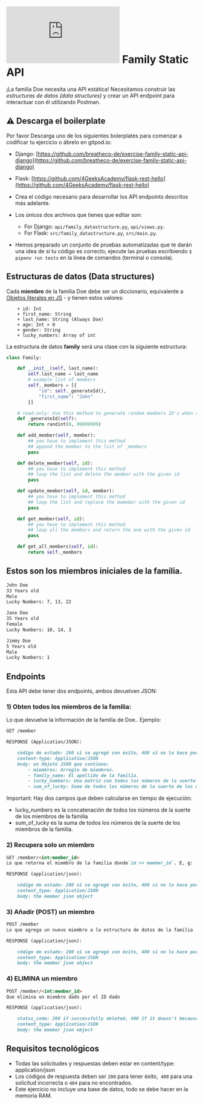 # ![alt text](https://assets.breatheco.de/apis/img/images.php?blob&random&cat=icon&tags=breathecode,32) Family Static API

¡La familia Doe necesita una API estática! Necesitamos construir las *estructuras de datos (data structures)* y crear un API endpoint para interactuar con él utilizando Postman.

## ⚠️ Descarga el boilerplate

Por favor Descarga uno de los siguientes bolerplates para comenzar a codificar tu ejercicio o ábrelo en gitpod.io:
- Django: [https://github.com/breatheco-de/exercise-family-static-api-django](https://github.com/breatheco-de/exercise-family-static-api-django)
- Flask: [https://github.com/4GeeksAcademy/flask-rest-hello](https://github.com/4GeeksAcademy/flask-rest-hello)

- Crea el código necesario para desarrollar los API endpoints descritos más adelante.
- Los únicos dos archivos que tienes que editar son:
	- For Django: `api/family_datastructure.py`, `api/views.py`.
	- For Flask: `src/family_datastructure.py`, `src/main.py`.
- Hemos preparado un conjunto de pruebas automatizadas que te darán una idea de si tu código es correcto, ejecute las pruebas escribiendo `$ pipenv run tests` en la línea de comandos (terminal o consola).

## Estructuras de datos (Data structures)

Cada **miembro** de la familia Doe debe ser un diccionario, equivalente a [Objetos literales en JS](https://www.dyn-web.com/tutorials/object-literal/) - y tienen estos valores:
```
    + id: Int
    + first_name: String
    + last_name: String (Always Doe)
    + age: Int > 0
    + gender: String
    + lucky_numbers: Array of int
```
La estructura de datos **family** será una clase con la siguiente estructura:

```python
class Family:

	def __init__(self, last_name):
		self.last_name = last_name
        # example list of members
        self._members = [{
            "id": self._generateId(),
            "first_name": "John"
        }]

    # read-only: Use this method to generate random members ID's when adding members into the list
    def _generateId(self):
        return randint(0, 99999999)

	def add_member(self, member):
        ## you have to implement this method
        ## append the member to the list of _members
		pass

	def delete_member(self, id):
        ## you have to implement this method
        ## loop the list and delete the member with the given id
		pass

	def update_member(self, id, member):
        ## you have to implement this method
        ## loop the list and replace the memeber with the given id
		pass

	def get_member(self, id):
        ## you have to implement this method
        ## loop all the members and return the one with the given id
		pass

	def get_all_members(self, id):
		return self._members
```

## Estos son los miembros iniciales de la familia.

```md
John Doe
33 Years old
Male
Lucky Numbers: 7, 13, 22

Jane Doe
35 Years old
Female
Lucky Numbers: 10, 14, 3

Jimmy Doe
5 Years old
Male
Lucky Numbers: 1
```

## Endpoints

Esta API debe tener dos endpoints, ambos devuelven JSON:

### 1) Obten todos los miembros de la familia:
Lo que devuelve la información de la familia de Doe.. Ejemplo:

```md
GET /member

RESPONSE (Application/JSON):

    código de estado: 200 si se agregó con éxito, 400 si no lo hace porque el cliente (solicitud) falla, 500 si el servidor encuentra un error
    content-type: Application/JSON
    body: un Objeto JSON que contiene:
        - miembros: Arreglo de miembros.
        - family_name: El apellido de la familia.
        - lucky_numbers: Una matriz con todos los números de la suerte de los miembros de la familia.
        - sum_of_lucky: Suma de todos los números de la suerte de los miembros de la familia.
```
Important: Hay dos campos que deben calcularse en tiempo de ejecución:
- lucky_numbers es la concatenación de todos los números de la suerte de los miembros de la familia
- sum_of_lucky es la suma de todos los números de la suerte de los miembros de la familia.


### 2) Recupera solo un miembro

```md
GET /member/<int:member_id>
Lo que retorna el miembro de la familia donde`id == member_id`. E, g:

RESPONSE (application/json):

    código de estado: 200 si se agregó con éxito, 400 si no lo hace porque el cliente (solicitud) falla, 500 si el servidor encuentra un error
    content_type: Application/JSON
    body: the member json object
```



### 3) Añadir (POST) un miembro

```md
POST /member
Lo que agrega un nuevo miembro a la estructura de datos de la familia

RESPONSE (application/json):

    código de estado: 200 si se agregó con éxito, 400 si no lo hace porque el cliente (solicitud) falla, 500 si el servidor encuentra un error
    content_type: Application/JSON
    body: the member json object
```



### 4) ELIMINA un miembro

```md
POST /member/<int:member_id>
Que elimina un miembro dado por el ID dado

RESPONSE (application/json):

    status_code: 200 if successfully deleted, 400 if it doesn't because the client-side (request) screw up, 500 if the server encouner an error
    content_type: Application/JSON
    body: the member json object
```

## Requisitos tecnológicos

- Todas las solicitudes y respuestas deben estar en content/type: application/json
- Los códigos de respuesta deben ser `200` para tener éxito,` 400` para una solicitud incorrecta o `404` para no encontrados.
- Este ejercicio no incluye una base de datos, todo se debe hacer en la memoria RAM.
